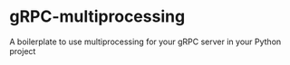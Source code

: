 # gRPC-multiprocessing
A boilerplate to use multiprocessing for your gRPC server in your Python project 
